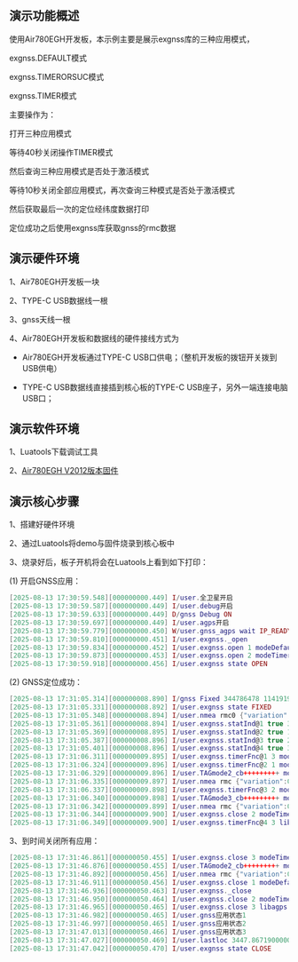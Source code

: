 
## 演示功能概述

使用Air780EGH开发板，本示例主要是展示exgnss库的三种应用模式，

exgnss.DEFAULT模式

exgnss.TIMERORSUC模式

exgnss.TIMER模式

主要操作为：

打开三种应用模式

等待40秒关闭操作TIMER模式

然后查询三种应用模式是否处于激活模式

等待10秒关闭全部应用模式，再次查询三种模式是否处于激活模式

然后获取最后一次的定位经纬度数据打印

定位成功之后使用exgnss库获取gnss的rmc数据

## 演示硬件环境

1、Air780EGH开发板一块

2、TYPE-C USB数据线一根

3、gnss天线一根

4、Air780EGH开发板和数据线的硬件接线方式为

- Air780EGH开发板通过TYPE-C USB口供电；（整机开发板的拨钮开关拨到USB供电）

- TYPE-C USB数据线直接插到核心板的TYPE-C USB座子，另外一端连接电脑USB口；


## 演示软件环境

1、Luatools下载调试工具

2、[Air780EGH V2012版本固件](https://docs.openluat.com/air780egh/luatos/firmware/version/)

## 演示核心步骤

1、搭建好硬件环境

2、通过Luatools将demo与固件烧录到核心板中

3、烧录好后，板子开机将会在Luatools上看到如下打印：

(1) 开启GNSS应用：

```lua
[2025-08-13 17:30:59.548][000000000.449] I/user.全卫星开启
[2025-08-13 17:30:59.587][000000000.449] I/user.debug开启
[2025-08-13 17:30:59.633][000000000.449] D/gnss Debug ON
[2025-08-13 17:30:59.697][000000000.449] I/user.agps开启
[2025-08-13 17:30:59.779][000000000.450] W/user.gnss_agps wait IP_READY
[2025-08-13 17:30:59.810][000000000.451] I/user.exgnss._open
[2025-08-13 17:30:59.834][000000000.452] I/user.exgnss.open 1 modeDefault nil function: 0C7F7A20
[2025-08-13 17:30:59.873][000000000.453] I/user.exgnss.open 2 modeTimerorsuc 60 function: 0C7FAFF0
[2025-08-13 17:30:59.918][000000000.456] I/user.exgnss state OPEN

```

(2) GNSS定位成功：

```lua
[2025-08-13 17:31:05.314][000000008.890] I/gnss Fixed 344786478 1141919416
[2025-08-13 17:31:05.331][000000008.892] I/user.exgnss state FIXED
[2025-08-13 17:31:05.348][000000008.894] I/user.nmea rmc0 {"variation":0,"lat":3447.86475,"min":31,"valid":true,"day":13,"lng":11419.19336,"speed":0.01300,"year":2025,"month":8,"sec":4,"hour":9,"course":340.04800}
[2025-08-13 17:31:05.361][000000008.894] I/user.exgnss.statInd@1 true 3 modeTimer 60 52 nil function: 0C7FB4B8
[2025-08-13 17:31:05.369][000000008.895] I/user.exgnss.statInd@2 true 1 modeDefault nil nil nil function: 0C7F7A20
[2025-08-13 17:31:05.387][000000008.896] I/user.exgnss.statInd@3 true 2 modeTimerorsuc 60 52 nil function: 0C7FAFF0
[2025-08-13 17:31:05.401][000000008.896] I/user.exgnss.statInd@4 true 3 libagps 20 17 nil nil
[2025-08-13 17:31:06.311][000000009.895] I/user.exgnss.timerFnc@1 3 modeTimer 60 52 nil
[2025-08-13 17:31:06.324][000000009.896] I/user.exgnss.timerFnc@2 1 modeDefault nil nil 1
[2025-08-13 17:31:06.329][000000009.896] I/user.TAGmode2_cb+++++++++ modeDefault
[2025-08-13 17:31:06.335][000000009.897] I/user.nmea rmc {"variation":0,"lat":34.7977448,"min":31,"valid":true,"day":13,"lng":114.3199005,"speed":0.0130000,"year":2025,"month":8,"sec":4,"hour":9,"course":340.0480042}
[2025-08-13 17:31:06.337][000000009.898] I/user.exgnss.timerFnc@3 2 modeTimerorsuc 60 52 1
[2025-08-13 17:31:06.340][000000009.898] I/user.TAGmode3_cb+++++++++ modeTimerorsuc
[2025-08-13 17:31:06.342][000000009.899] I/user.nmea rmc {"variation":0,"lat":34.7977448,"min":31,"valid":true,"day":13,"lng":114.3199005,"speed":0.0130000,"year":2025,"month":8,"sec":4,"hour":9,"course":340.0480042}
[2025-08-13 17:31:06.344][000000009.900] I/user.exgnss.close 2 modeTimerorsuc 60 function: 0C7FAFF0
[2025-08-13 17:31:06.349][000000009.900] I/user.exgnss.timerFnc@4 3 libagps 20 17 nil

```
3、到时间关闭所有应用：
```lua
[2025-08-13 17:31:46.861][000000050.455] I/user.exgnss.close 3 modeTimer 60 function: 0C7FB4B8
[2025-08-13 17:31:46.876][000000050.455] I/user.TAGmode2_cb+++++++++ modeDefault
[2025-08-13 17:31:46.892][000000050.456] I/user.nmea rmc {"variation":0,"lat":34.7977867,"min":31,"valid":true,"day":13,"lng":114.3198853,"speed":0,"year":2025,"month":8,"sec":46,"hour":9,"course":0}
[2025-08-13 17:31:46.911][000000050.456] I/user.exgnss.close 1 modeDefault nil function: 0C7F7A20
[2025-08-13 17:31:46.936][000000050.463] I/user.exgnss._close
[2025-08-13 17:31:46.950][000000050.464] I/user.exgnss.close 2 modeTimerorsuc 60 function: 0C7FAFF0
[2025-08-13 17:31:46.965][000000050.465] I/user.exgnss.close 3 libagps 20 nil
[2025-08-13 17:31:46.982][000000050.465] I/user.gnss应用状态1
[2025-08-13 17:31:46.997][000000050.465] I/user.gnss应用状态2
[2025-08-13 17:31:47.013][000000050.466] I/user.gnss应用状态3
[2025-08-13 17:31:47.027][000000050.469] I/user.lastloc 3447.8671900000 11419.193360000
[2025-08-13 17:31:47.042][000000050.470] I/user.exgnss state CLOSE
```